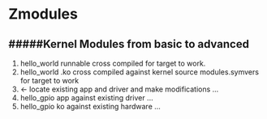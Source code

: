 Zmodules
========

#####Kernel Modules from basic to advanced
------------------------------------------

 1. hello_world runnable cross compiled for target to work.
 2. hello_world .ko cross compiled against kernel source modules.symvers for target to work
 3. <- locate existing app and driver and make modifications ...
 4. hello_gpio app against existing driver ...
 5. hello_gpio ko against existing hardware ...
